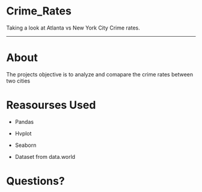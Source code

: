 # Crime_Rates
Taking a look at Atlanta vs New York City Crime rates.
***

# About
The projects objective is to analyze and comapare the crime rates between two cities

# Reasourses Used
* Pandas
* Hvplot
* Seaborn

* Dataset from data.world

# Questions?


